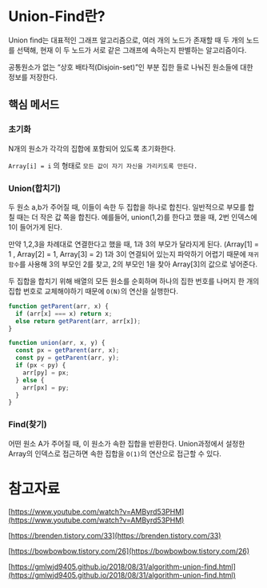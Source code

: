 # Union-Find란?

Union find는 대표적인 그래프 알고리즘으로, 여러 개의 노드가 존재할 때 두 개의 노드를 선택해, 현재 이 두 노드가 서로 같은 그래프에 속하는지 판별하는 알고리즘이다.

공통원소가 없는 “상호 배타적(Disjoin-set)”인 부분 집한 들로 나눠진 원소들에 대한 정보를 저장한다.

## 핵심 메서드

### 초기화

N개의 원소가 각각의 집합에 포함되어 있도록 초기화한다.

`Array[i] = i` 의 형태로 `모든 값이 자기 자신을 가리키도록 만든다.`

### Union(합치기)

두 원소 a,b가 주어질 때, 이들이 속한 두 집합을 하나로 합친다. 일반적으로 부모를 합칠 때는 더 작은 값 쪽을 합친다. 예를들어, union(1,2)를 한다고 했을 때, 2번 인덱스에 1이 들어가게 된다.

만약 1,2,3을 차례대로 연결한다고 했을 때, 1과 3의 부모가 달라지게 된다. (Array[1] = 1 , Array[2] = 1, Array[3] = 2) 1과 3이 연결되어 있는지 파악하기 어렵기 때문에 `재귀함수`를 사용해 3의 부모인 2를 찾고, 2의 부모인 1을 찾아 Array[3]의 값으로 넣어준다.

두 집합을 합치기 위해 배열의 모든 원소를 순회하며 하나의 집한 번호를 나머지 한 개의 집합 번호로 교체해야하기 때문에 `O(N)`의 연산을 실행한다.

```jsx
function getParent(arr, x) {
  if (arr[x] === x) return x;
  else return getParent(arr, arr[x]);
}

function union(arr, x, y) {
  const px = getParent(arr, x);
  const py = getParent(arr, y);
  if (px < py) {
    arr[py] = px;
  } else {
    arr[px] = py;
  }
}
```

### Find(찾기)

어떤 원소 A가 주어질 때, 이 원소가 속한 집합을 반환한다. Union과정에서 설정한 Array의 인덱스로 접근하면 속한 집합을 `O(1)`의 연산으로 접근할 수 있다.

# 참고자료

[https://www.youtube.com/watch?v=AMByrd53PHM](https://www.youtube.com/watch?v=AMByrd53PHM)

[https://brenden.tistory.com/33](https://brenden.tistory.com/33)

[https://bowbowbow.tistory.com/26](https://bowbowbow.tistory.com/26)

[https://gmlwjd9405.github.io/2018/08/31/algorithm-union-find.html](https://gmlwjd9405.github.io/2018/08/31/algorithm-union-find.html)
